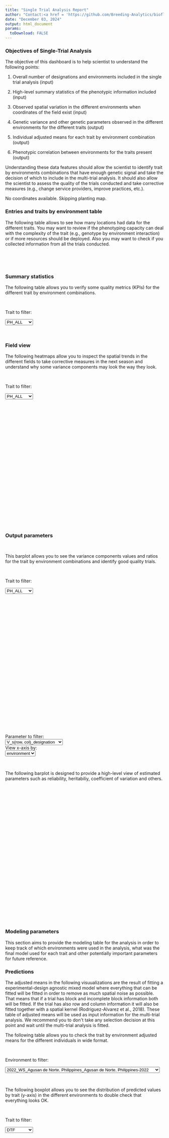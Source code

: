 ```yaml
---
title: "Single Trial Analysis Report"
author: "Contact:<a href = 'https://github.com/Breeding-Analytics/bioflow' target = '_blank'>Breeding Analytics Team, OneCGIAR</a> breedinganalytics@cgiar.org"
date: "December 03, 2024"  
output: html_document
params:
  toDownload: FALSE
---
```









### Objectives of Single-Trial Analysis

The objective of this dashboard is to help scientist to understand the following points:

1. Overall number of designations and environments included in the single trial analysis (input)

2. High-level summary statistics of the phenotypic information included (input)

3. Observed spatial variation in the different environments when coordinates of the field exist (input)

4. Genetic variance and other genetic parameters observed in the different environments for the different traits (output)

5. Individual adjusted means for each trait by environment combination (output)

6. Phenotypic correlation between environments for the traits present (output)

Understanding these data features should allow the scientist to identify trait by environments combinations that have enough genetic signal and take the decision of which to include in the multi-trial analysis. It should also allow the scientist to assess the quality of the trials conducted and take corrective measures (e.g., change service providers, improve practices, etc.).  




No coordinates available. Skipping planting map.

### Entries and traits by environment table

The following table allows to see how many locations had data for the different traits. You may want to review if the phenotyping capacity can deal with the complexity of the trait (e.g., genotype by environment interaction) or if more resources should be deployed. Also you may want to check if you collected information from all the trials conducted.

<p>&nbsp;</p>

<!--html_preserve--><div class="datatables html-widget html-widget-output shiny-report-size html-fill-item" id="staApp_1-outd1c96541b4e868cc" style="width:100%;height:auto;"></div><!--/html_preserve-->

<p>&nbsp;</p>

### Summary statistics

The following table allows you to verify some quality metrics (KPIs) for the different trait by environment combinations.

<p>&nbsp;</p>

<!--html_preserve--><div class="form-group shiny-input-container">
<label class="control-label" id="staApp_1-traitSta-label" for="staApp_1-traitSta">Trait to filter:</label>
<div>
<select id="staApp_1-traitSta" class="shiny-input-select"><option value="PH_ALL" selected>PH_ALL</option>
<option value="GYKGPHA">GYKGPHA</option>
<option value="DTF">DTF</option></select>
<script type="application/json" data-for="staApp_1-traitSta" data-nonempty="">{"plugins":["selectize-plugin-a11y"]}</script>
</div>
</div><!--/html_preserve-->

<!--html_preserve--><div class="datatables html-widget html-widget-output shiny-report-size html-fill-item" id="staApp_1-outc63c1d13bad8491a" style="width:100%;height:auto;"></div><!--/html_preserve-->

<p>&nbsp;</p>

### Field view

The following heatmaps allow you to inspect the spatial trends in the different fields to take corrective measures in the next season and understand why some variance components may look the way they look.


<p>&nbsp;</p>

<!--html_preserve--><div class="form-group shiny-input-container">
<label class="control-label" id="staApp_1-traitStaFieldView-label" for="staApp_1-traitStaFieldView">Trait to filter:</label>
<div>
<select id="staApp_1-traitStaFieldView" class="shiny-input-select"><option value="PH_ALL" selected>PH_ALL</option>
<option value="DTF">DTF</option>
<option value="GYKGPHA">GYKGPHA</option></select>
<script type="application/json" data-for="staApp_1-traitStaFieldView" data-nonempty="">{"plugins":["selectize-plugin-a11y"]}</script>
</div>
</div><!--/html_preserve-->

<!--html_preserve--><div class="plotly html-widget html-widget-output shiny-report-size shiny-report-theme html-fill-item" id="staApp_1-out9dc280a3c39b8f83" style="width:100%;height:400px;"></div><!--/html_preserve-->

### Output parameters 

<p>&nbsp;</p>

This barplot allows you to see the variance components values and ratios for the trait by environment combinations and identify good quality trials.

<p>&nbsp;</p>

<!--html_preserve--><div class="form-group shiny-input-container">
<label class="control-label" id="staApp_1-traitSta0-label" for="staApp_1-traitSta0">Trait to filter:</label>
<div>
<select id="staApp_1-traitSta0" class="shiny-input-select"><option value="PH_ALL" selected>PH_ALL</option>
<option value="GYKGPHA">GYKGPHA</option>
<option value="DTF">DTF</option></select>
<script type="application/json" data-for="staApp_1-traitSta0" data-nonempty="">{"plugins":["selectize-plugin-a11y"]}</script>
</div>
</div><!--/html_preserve-->

<!--html_preserve--><div class="plotly html-widget html-widget-output shiny-report-size shiny-report-theme html-fill-item" id="staApp_1-out60ddf8e2427717e5" style="width:100%;height:400px;"></div><!--/html_preserve-->

<p>&nbsp;</p>

<!--html_preserve--><div class="shiny-input-panel">
<div class="shiny-flow-layout">
<div>
<div class="form-group shiny-input-container">
<label class="control-label" id="staApp_1-parameterMetrics-label" for="staApp_1-parameterMetrics">Parameter to filter:</label>
<div>
<select id="staApp_1-parameterMetrics" class="shiny-input-select"><option value="plotH2_designation" selected>plotH2_designation</option>
<option value="CV_designation" selected>CV_designation</option>
<option value="r2_designation" selected>r2_designation</option>
<option value="V_designation_designation" selected>V_designation_designation</option>
<option value="V_repF_designation" selected>V_repF_designation</option>
<option value="V_iBlockF_designation" selected>V_iBlockF_designation</option>
<option value="V_residual_designation" selected>V_residual_designation</option>
<option value="mean_designation" selected>mean_designation</option>
<option value="V_rowF_designation" selected>V_rowF_designation</option>
<option value="V_colF_designation" selected>V_colF_designation</option>
<option value="V_s(row, col)_designation" selected>V_s(row, col)_designation</option></select>
<script type="application/json" data-for="staApp_1-parameterMetrics" data-nonempty="">{"plugins":["selectize-plugin-a11y"]}</script>
</div>
</div>
</div>
<div>
<div class="form-group shiny-input-container">
<label class="control-label" id="staApp_1-parameterMetricsBy-label" for="staApp_1-parameterMetricsBy">View x-axis by:</label>
<div>
<select id="staApp_1-parameterMetricsBy" class="shiny-input-select"><option value="environment" selected>environment</option>
<option value="trait">trait</option></select>
<script type="application/json" data-for="staApp_1-parameterMetricsBy" data-nonempty="">{"plugins":["selectize-plugin-a11y"]}</script>
</div>
</div>
</div>
</div>
</div><!--/html_preserve-->
<p>&nbsp;</p>

The following barplot is designed to provide a high-level view of estimated parameters such as reliability, heritabiliy, coefficient of variation and others.

<p>&nbsp;</p>

<!--html_preserve--><div class="plotly html-widget html-widget-output shiny-report-size shiny-report-theme html-fill-item" id="staApp_1-outad4fc3aad6b091f4" style="width:100%;height:400px;"></div><!--/html_preserve-->

### Modeling parameters

This section aims to provide the modeling table for the analysis in order to keep track of which environments were used in the analysis, what was the final model used for each trait and other potentially important parameters for future reference.

<!--html_preserve--><div class="datatables html-widget html-widget-output shiny-report-size html-fill-item" id="staApp_1-out5493abed2e7a1275" style="width:100%;height:auto;"></div><!--/html_preserve-->


### Predictions

The adjusted means in the following visuualizations are the result of fitting a experimental-design agnostic mixed model where everything that can be fitted will be fitted in order to remove as much spatial noise as possible. That means that if a trial has block and incomplete block information both will be fitted. If the trial has also row and column information it will also be fitted together with a spatial kernel (Rodriguez-Alvarez et al., 2018). These table of adjusted means will be used as input information for the multi-trial analysis. We recommend you to don't take any selection decision at this point and wait until the multi-trial analysis is fitted.

The following table allows you to check the trait by environment adjusted means for the different individuals in wide format.

<p>&nbsp;</p>

<!--html_preserve--><div class="form-group shiny-input-container">
<label class="control-label" id="staApp_1-envSta-label" for="staApp_1-envSta">Environment to filter:</label>
<div>
<select id="staApp_1-envSta" class="shiny-input-select"><option value="2022_WS_Agusan de Norte, Philippines_Agusan de Norte, Philippines-2022" selected>2022_WS_Agusan de Norte, Philippines_Agusan de Norte, Philippines-2022</option>
<option value="2023_DS_Laguna, Philippines_Laguna, Philippines-2023">2023_DS_Laguna, Philippines_Laguna, Philippines-2023</option>
<option value="2022_WS_Albay, Philippines_Albay, Philippines-2022">2022_WS_Albay, Philippines_Albay, Philippines-2022</option>
<option value="2022_WS_Negros, Philippines_Negros, Philippines-2022">2022_WS_Negros, Philippines_Negros, Philippines-2022</option>
<option value="2022_WS_Nueva Ecija, Philippines_Nueva Ecija, Philippines-2022">2022_WS_Nueva Ecija, Philippines_Nueva Ecija, Philippines-2022</option>
<option value="2022_WS_Laguna, Philippines_Laguna, Philippines-2022">2022_WS_Laguna, Philippines_Laguna, Philippines-2022</option>
<option value="2023_DS_Nueva Ecija, Philippines_Nueva Ecija, Philippines-2023">2023_DS_Nueva Ecija, Philippines_Nueva Ecija, Philippines-2023</option>
<option value="2022_WS_Murunkan, Sri Lanka_Murunkan, Sri Lanka stress-2022">2022_WS_Murunkan, Sri Lanka_Murunkan, Sri Lanka stress-2022</option>
<option value="2022_WS_Puttalam, Sri Lanka_Puttalam, Sri Lanka Early salinity non-stress">2022_WS_Puttalam, Sri Lanka_Puttalam, Sri Lanka Early salinity non-stress</option>
<option value="2022_WS_Murunkan, Sri Lanka_Murunkan, Sri Lanka Early drought non-stress">2022_WS_Murunkan, Sri Lanka_Murunkan, Sri Lanka Early drought non-stress</option>
<option value="2022_WS_Isabela, Philippines_Isabela, Philippines-2022">2022_WS_Isabela, Philippines_Isabela, Philippines-2022</option>
<option value="2023_DS_Isabela, Philippines_Isabela, Philippines-2023">2023_DS_Isabela, Philippines_Isabela, Philippines-2023</option>
<option value="2023_DS_Negros, Philippines_Negros, Philippines-2023">2023_DS_Negros, Philippines_Negros, Philippines-2023</option>
<option value="2022_WS_Khajura, Nepal_Khajura, Nepal Early non-stress-2022">2022_WS_Khajura, Nepal_Khajura, Nepal Early non-stress-2022</option>
<option value="2022_WS_Khajura, Nepal_Khajura, Nepal Early stress-2022">2022_WS_Khajura, Nepal_Khajura, Nepal Early stress-2022</option>
<option value="2022_WS_CARDI, Cambodia_CARDI, Cambodia Early drought stress">2022_WS_CARDI, Cambodia_CARDI, Cambodia Early drought stress</option>
<option value="2022_WS_Kushtia, Bangladesh_Kushtia, Bangladesh Early stress-2022">2022_WS_Kushtia, Bangladesh_Kushtia, Bangladesh Early stress-2022</option>
<option value="2022_WS_Kushtia, Bangladesh_Kushtia, Bangladesh stress-2022">2022_WS_Kushtia, Bangladesh_Kushtia, Bangladesh stress-2022</option>
<option value="2022_WS_Kushtia, Bangladesh_Kushtia, Bangladesh non-stress-2022">2022_WS_Kushtia, Bangladesh_Kushtia, Bangladesh non-stress-2022</option>
<option value="2022_WS_CARDI, Cambodia_CARDI, Cambodia Early submergence stress">2022_WS_CARDI, Cambodia_CARDI, Cambodia Early submergence stress</option>
<option value="2022_WS_Mziva_Mziva, Mozambique-2022">2022_WS_Mziva_Mziva, Mozambique-2022</option>
<option value="2022_WS_RCOL_RCOL, Mozambique-2022">2022_WS_RCOL_RCOL, Mozambique-2022</option>
<option value="2022_WS_Can Tho, Vietnam_Can Tho, Vietnam Early stress-2022">2022_WS_Can Tho, Vietnam_Can Tho, Vietnam Early stress-2022</option>
<option value="2022_WS_Mziva_Mziva, Mozambique">2022_WS_Mziva_Mziva, Mozambique</option>
<option value="2022_WS_Dakawa, Morogoro_Dakawa, Morogoro, Tanzania-2022">2022_WS_Dakawa, Morogoro_Dakawa, Morogoro, Tanzania-2022</option>
<option value="2022_WS_Bagamoyo_Bagamoyo, Tanzania-2022">2022_WS_Bagamoyo_Bagamoyo, Tanzania-2022</option>
<option value="2022_WS_Mwea_Mwea, Kenya-2022">2022_WS_Mwea_Mwea, Kenya-2022</option>
<option value="2022_WS_Kyela, Mbeya_Kyela, Mbeya, Tanzania-2022">2022_WS_Kyela, Mbeya_Kyela, Mbeya, Tanzania-2022</option>
<option value="2022_WS_Dakawa, Morogoro_Dakawa, Morogoro, Tanzania">2022_WS_Dakawa, Morogoro_Dakawa, Morogoro, Tanzania</option>
<option value="2022_WS_Ifakara, Morogoro_Ifakara, Morogoro, Tanzania-2022">2022_WS_Ifakara, Morogoro_Ifakara, Morogoro, Tanzania-2022</option>
<option value="2023_WS_Dakawa, Morogoro_Dakawa, Morogoro, Tanzania-2023">2023_WS_Dakawa, Morogoro_Dakawa, Morogoro, Tanzania-2023</option>
<option value="2023_WS_TARI, Morogoro_TARI, Morogoro, Tanzania-2023">2023_WS_TARI, Morogoro_TARI, Morogoro, Tanzania-2023</option>
<option value="2023_WS_Ifakara, Morogoro_Ifakara, Morogoro, Tanzania-2023">2023_WS_Ifakara, Morogoro_Ifakara, Morogoro, Tanzania-2023</option></select>
<script type="application/json" data-for="staApp_1-envSta" data-nonempty="">{"plugins":["selectize-plugin-a11y"]}</script>
</div>
</div><!--/html_preserve-->

<!--html_preserve--><div class="datatables html-widget html-widget-output shiny-report-size html-fill-item" id="staApp_1-outaad787126908ce27" style="width:100%;height:auto;"></div><!--/html_preserve-->

<p>&nbsp;</p>

The following boxplot allows you to see the distribution of predicted values by trait (y-axis) in the different environments to double check that everything looks OK.

<p>&nbsp;</p>

<!--html_preserve--><div class="form-group shiny-input-container">
<label class="control-label" id="staApp_1-traitStaBox-label" for="staApp_1-traitStaBox">Trait to filter:</label>
<div>
<select id="staApp_1-traitStaBox" class="shiny-input-select"><option value="PH_ALL" selected>PH_ALL</option>
<option value="GYKGPHA" selected>GYKGPHA</option>
<option value="DTF" selected>DTF</option></select>
<script type="application/json" data-for="staApp_1-traitStaBox" data-nonempty="">{"plugins":["selectize-plugin-a11y"]}</script>
</div>
</div><!--/html_preserve-->

<!--html_preserve--><div class="plotly html-widget html-widget-output shiny-report-size shiny-report-theme html-fill-item" id="staApp_1-out9e9ae73a4d94dde0" style="width:100%;height:400px;"></div><!--/html_preserve-->

<p>&nbsp;</p>

### Per-environment merit estimates of top designations (entries)

In the following plot you can observe the comparison between the top 30 designations from each entry type category for the different traits. If a category has less than a 30 designations all individuals are displayed. This should allow you to identify the top designations in each environment. We would NOT recommend you to use this for selection of parents or products. Wait until you have the results of the multi-trial analysis and selection indices.

<!--html_preserve--><div class="shiny-input-panel">
<div class="shiny-flow-layout">
<div>
<div class="form-group shiny-input-container">
<label class="control-label" id="staApp_1-traitStaComp-label" for="staApp_1-traitStaComp">Trait to filter:</label>
<div>
<select id="staApp_1-traitStaComp" class="shiny-input-select"><option value="PH_ALL" selected>PH_ALL</option>
<option value="GYKGPHA">GYKGPHA</option>
<option value="DTF">DTF</option></select>
<script type="application/json" data-for="staApp_1-traitStaComp" data-nonempty="">{"plugins":["selectize-plugin-a11y"]}</script>
</div>
</div>
</div>
<div>
<div class="form-group shiny-input-container">
<label class="control-label" id="staApp_1-traitStaCompEnv-label" for="staApp_1-traitStaCompEnv">Environment</label>
<div>
<select id="staApp_1-traitStaCompEnv" class="shiny-input-select"><option value="2022_WS_Agusan de Norte, Philippines_Agusan de Norte, Philippines-2022" selected>2022_WS_Agusan de Norte, Philippines_Agusan de Norte, Philippines-2022</option>
<option value="2022_WS_Albay, Philippines_Albay, Philippines-2022">2022_WS_Albay, Philippines_Albay, Philippines-2022</option>
<option value="2022_WS_Bagamoyo_Bagamoyo, Tanzania-2022">2022_WS_Bagamoyo_Bagamoyo, Tanzania-2022</option>
<option value="2022_WS_Can Tho, Vietnam_Can Tho, Vietnam Early stress-2022">2022_WS_Can Tho, Vietnam_Can Tho, Vietnam Early stress-2022</option>
<option value="2022_WS_CARDI, Cambodia_CARDI, Cambodia Early drought stress">2022_WS_CARDI, Cambodia_CARDI, Cambodia Early drought stress</option>
<option value="2022_WS_CARDI, Cambodia_CARDI, Cambodia Early submergence stress">2022_WS_CARDI, Cambodia_CARDI, Cambodia Early submergence stress</option>
<option value="2022_WS_Dakawa, Morogoro_Dakawa, Morogoro, Tanzania">2022_WS_Dakawa, Morogoro_Dakawa, Morogoro, Tanzania</option>
<option value="2022_WS_Dakawa, Morogoro_Dakawa, Morogoro, Tanzania-2022">2022_WS_Dakawa, Morogoro_Dakawa, Morogoro, Tanzania-2022</option>
<option value="2022_WS_Ifakara, Morogoro_Ifakara, Morogoro, Tanzania-2022">2022_WS_Ifakara, Morogoro_Ifakara, Morogoro, Tanzania-2022</option>
<option value="2022_WS_Isabela, Philippines_Isabela, Philippines-2022">2022_WS_Isabela, Philippines_Isabela, Philippines-2022</option>
<option value="2022_WS_Khajura, Nepal_Khajura, Nepal Early non-stress-2022">2022_WS_Khajura, Nepal_Khajura, Nepal Early non-stress-2022</option>
<option value="2022_WS_Khajura, Nepal_Khajura, Nepal Early stress-2022">2022_WS_Khajura, Nepal_Khajura, Nepal Early stress-2022</option>
<option value="2022_WS_Kushtia, Bangladesh_Kushtia, Bangladesh Early stress-2022">2022_WS_Kushtia, Bangladesh_Kushtia, Bangladesh Early stress-2022</option>
<option value="2022_WS_Kushtia, Bangladesh_Kushtia, Bangladesh non-stress-2022">2022_WS_Kushtia, Bangladesh_Kushtia, Bangladesh non-stress-2022</option>
<option value="2022_WS_Kushtia, Bangladesh_Kushtia, Bangladesh stress-2022">2022_WS_Kushtia, Bangladesh_Kushtia, Bangladesh stress-2022</option>
<option value="2022_WS_Kyela, Mbeya_Kyela, Mbeya, Tanzania-2022">2022_WS_Kyela, Mbeya_Kyela, Mbeya, Tanzania-2022</option>
<option value="2022_WS_Laguna, Philippines_Laguna, Philippines-2022">2022_WS_Laguna, Philippines_Laguna, Philippines-2022</option>
<option value="2022_WS_Murunkan, Sri Lanka_Murunkan, Sri Lanka Early drought non-stress">2022_WS_Murunkan, Sri Lanka_Murunkan, Sri Lanka Early drought non-stress</option>
<option value="2022_WS_Murunkan, Sri Lanka_Murunkan, Sri Lanka stress-2022">2022_WS_Murunkan, Sri Lanka_Murunkan, Sri Lanka stress-2022</option>
<option value="2022_WS_Mwea_Mwea, Kenya-2022">2022_WS_Mwea_Mwea, Kenya-2022</option>
<option value="2022_WS_Mziva_Mziva, Mozambique">2022_WS_Mziva_Mziva, Mozambique</option>
<option value="2022_WS_Mziva_Mziva, Mozambique-2022">2022_WS_Mziva_Mziva, Mozambique-2022</option>
<option value="2022_WS_Negros, Philippines_Negros, Philippines-2022">2022_WS_Negros, Philippines_Negros, Philippines-2022</option>
<option value="2022_WS_Nueva Ecija, Philippines_Nueva Ecija, Philippines-2022">2022_WS_Nueva Ecija, Philippines_Nueva Ecija, Philippines-2022</option>
<option value="2022_WS_Puttalam, Sri Lanka_Puttalam, Sri Lanka Early salinity non-stress">2022_WS_Puttalam, Sri Lanka_Puttalam, Sri Lanka Early salinity non-stress</option>
<option value="2022_WS_RCOL_RCOL, Mozambique-2022">2022_WS_RCOL_RCOL, Mozambique-2022</option>
<option value="2023_DS_Isabela, Philippines_Isabela, Philippines-2023">2023_DS_Isabela, Philippines_Isabela, Philippines-2023</option>
<option value="2023_DS_Laguna, Philippines_Laguna, Philippines-2023">2023_DS_Laguna, Philippines_Laguna, Philippines-2023</option>
<option value="2023_DS_Negros, Philippines_Negros, Philippines-2023">2023_DS_Negros, Philippines_Negros, Philippines-2023</option>
<option value="2023_DS_Nueva Ecija, Philippines_Nueva Ecija, Philippines-2023">2023_DS_Nueva Ecija, Philippines_Nueva Ecija, Philippines-2023</option>
<option value="2023_WS_Dakawa, Morogoro_Dakawa, Morogoro, Tanzania-2023">2023_WS_Dakawa, Morogoro_Dakawa, Morogoro, Tanzania-2023</option>
<option value="2023_WS_Ifakara, Morogoro_Ifakara, Morogoro, Tanzania-2023">2023_WS_Ifakara, Morogoro_Ifakara, Morogoro, Tanzania-2023</option>
<option value="2023_WS_TARI, Morogoro_TARI, Morogoro, Tanzania-2023">2023_WS_TARI, Morogoro_TARI, Morogoro, Tanzania-2023</option></select>
<script type="application/json" data-for="staApp_1-traitStaCompEnv" data-nonempty="">{"plugins":["selectize-plugin-a11y"]}</script>
</div>
</div>
</div>
</div>
</div><!--/html_preserve-->

<!--html_preserve--><div class="plotly html-widget html-widget-output shiny-report-size shiny-report-theme html-fill-item" id="staApp_1-out9cbe99ec91695a16" style="width:100%;height:400px;"></div><!--/html_preserve-->


### Correlation between environments

The following plot aims to show the correlation between BLUEs or BLUPs (depending on the parameter settings) among the different environments for the traits available in order to identify if there is one or more environments that do not align with the target population of environments (i.e., negatively correlated with the main cluster across most environments). You may want to exclude such environments from the multi-trial analysis (MTA) to ensure that selected designations in the MTA achieve genetic gain in the main cluster of environments.

<p>&nbsp;</p>

<!--html_preserve--><div class="form-group shiny-input-container">
<label class="control-label" id="staApp_1-traitStaCor-label" for="staApp_1-traitStaCor">Trait to filter:</label>
<div>
<select id="staApp_1-traitStaCor" class="shiny-input-select"><option value="PH_ALL" selected>PH_ALL</option>
<option value="GYKGPHA" selected>GYKGPHA</option>
<option value="DTF" selected>DTF</option></select>
<script type="application/json" data-for="staApp_1-traitStaCor" data-nonempty="">{"plugins":["selectize-plugin-a11y"]}</script>
</div>
</div><!--/html_preserve-->

<!--html_preserve--><div class="plotly html-widget html-widget-output shiny-report-size shiny-report-theme html-fill-item" id="staApp_1-out808a7af17c8ff09f" style="width:100%;height:400px;"></div><!--/html_preserve-->


### References of methods used

Velazco, J. G., Rodriguez-Alvarez, M. X., Boer, M. P., Jordan, D. R., Eilers, P. H., Malosetti, M., & Van Eeuwijk, F. A. (2017). Modelling spatial trends in sorghum breeding field trials using a two-dimensional P-spline mixed model. Theoretical and Applied Genetics, 130, 1375-1392.

Rodriguez-Alvarez, M. X., Boer, M. P., van Eeuwijk, F. A., & Eilers, P. H. (2018). Correcting for spatial heterogeneity in plant breeding experiments with P-splines. Spatial Statistics, 23, 52-71.

R Core Team (2021). R: A language and environment for statistical computing. R Foundation for Statistical Computing, Vienna, Austria. URL https://www.R-project.org/.

Boer M, van Rossum B (2022). LMMsolver: Linear Mixed Model Solver. R package version 1.0.4.9000.

<p>&nbsp;</p>

